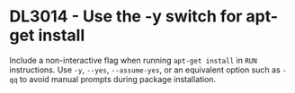# DL3014 - Use the -y switch for apt-get install

Include a non-interactive flag when running `apt-get install` in `RUN`
instructions. Use `-y`, `--yes`, `--assume-yes`, or an equivalent option such as
`-qq` to avoid manual prompts during package installation.

